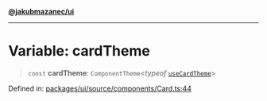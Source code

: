 [**@jakubmazanec/ui**](../README.md)

---

# Variable: cardTheme

> `const` **cardTheme**: `ComponentTheme`\<_typeof_ [`useCardTheme`](../functions/useCardTheme.md)\>

Defined in:
[packages/ui/source/components/Card.ts:44](https://github.com/jakubmazanec/tools/blob/7c5f40d811171692b72a47160bc33d644201b16a/packages/ui/source/components/Card.ts#L44)
